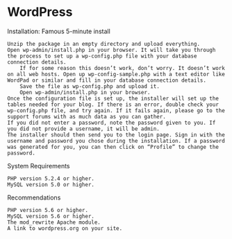 # WordPress
Installation: Famous 5-minute install

    Unzip the package in an empty directory and upload everything.
    Open wp-admin/install.php in your browser. It will take you through the process to set up a wp-config.php file with your database connection details.
        If for some reason this doesn’t work, don’t worry. It doesn’t work on all web hosts. Open up wp-config-sample.php with a text editor like WordPad or similar and fill in your database connection details.
        Save the file as wp-config.php and upload it.
        Open wp-admin/install.php in your browser.
    Once the configuration file is set up, the installer will set up the tables needed for your blog. If there is an error, double check your wp-config.php file, and try again. If it fails again, please go to the support forums with as much data as you can gather.
    If you did not enter a password, note the password given to you. If you did not provide a username, it will be admin.
    The installer should then send you to the login page. Sign in with the username and password you chose during the installation. If a password was generated for you, you can then click on “Profile” to change the password.

System Requirements

    PHP version 5.2.4 or higher.
    MySQL version 5.0 or higher.

Recommendations

    PHP version 5.6 or higher.
    MySQL version 5.6 or higher.
    The mod_rewrite Apache module.
    A link to wordpress.org on your site.
